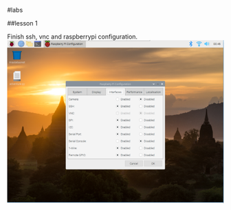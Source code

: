 #labs

##lesson 1

Finish ssh, vnc and raspberrypi configuration.
![image](https://github.com/kai-w0/EE629/blob/master/1606870206.png)
